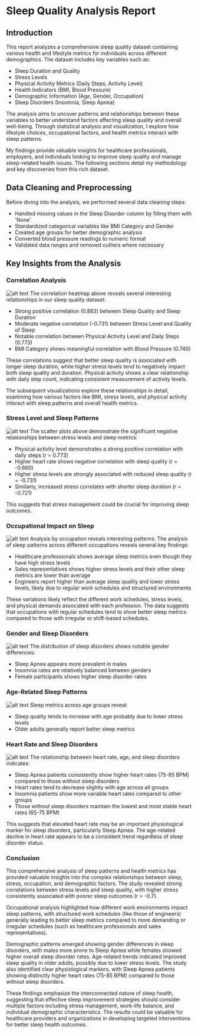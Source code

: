 # Sleep Quality Analysis Report
## Introduction
This report analyzes a comprehensive sleep quality dataset containing various health and lifestyle metrics for individuals across different demographics. The dataset includes key variables such as:

- Sleep Duration and Quality
- Stress Levels
- Physical Activity Metrics (Daily Steps, Activity Level)
- Health Indicators (BMI, Blood Pressure)
- Demographic Information (Age, Gender, Occupation)
- Sleep Disorders (Insomnia, Sleep Apnea)

The analysis aims to uncover patterns and relationships between these variables to better understand factors affecting sleep quality and overall well-being. Through statistical analysis and visualization, I explore how lifestyle choices, occupational factors, and health metrics interact with sleep patterns.

My findings provide valuable insights for healthcare professionals, employers, and individuals looking to improve sleep quality and manage sleep-related health issues. The following sections detail my methodology and key discoveries from this rich dataset.


## Data Cleaning and Preprocessing
Before diving into the analysis, we performed several data cleaning steps:
- Handled missing values in the Sleep Disorder column by filling them with 'None'
- Standardized categorical variables like BMI Category and Gender
- Created age groups for better demographic analysis
- Converted blood pressure readings to numeric format
- Validated data ranges and removed outliers where necessary

## Key Insights from the Analysis

### Correlation Analysis
![alt text](../sleep-analysis/graphs/correlation_heatmap.png)
The correlation heatmap above reveals several interesting relationships in our sleep quality dataset:
- Strong positive correlation (0.883) between Sleep Quality and Sleep Duration
- Moderate negative correlation (-0.731) between Stress Level and Quality of Sleep
- Notable correlation between Physical Activity Level and Daily Steps (0.773)
- BMI Category shows meaningful correlation with Blood Pressure (0.740)

These correlations suggest that better sleep quality is associated with longer sleep duration, while higher stress levels tend to negatively impact both sleep quality and duration. Physical activity shows a clear relationship with daily step count, indicating consistent measurement of activity levels.

The subsequent visualizations explore these relationships in detail, examining how various factors like BMI, stress levels, and physical activity interact with sleep patterns and overall health metrics.


### Stress Level and Sleep Patterns ###
![alt text](../sleep-analysis/graphs/stress_level_vs_sleep_duration.png)
The scatter plots above demonstrate the significant negative relationships between stress levels and sleep metrics:

- Physical activity level demonstrates a strong positive correlation with daily steps (r = 0.773)
- Higher heart rate shows negative correlation with sleep quality (r = -0.660)
- Higher stress levels are strongly associated with reduced sleep quality (r = -0.731)
- Similarly, increased stress correlates with shorter sleep duration (r = -0.721)

This suggests that stress management could be crucial for improving sleep outcomes. 
 
### Occupational Impact on Sleep ###
![alt text](../sleep-analysis/graphs/sleep_duration_and_quality_by_occupation.png)
Analysis by occupation reveals interesting patterns:
The analysis of sleep patterns across different occupations reveals several key findings:

- Healthcare professionals shows average sleep metrics even though they have high stress levels
- Sales representatives shows higher stress levels and their other sleep metrics are lower than average
- Engineers report higher than average sleep quality and lower stress levels, likely due to regular work schedules and structured environments

These variations likely reflect the different work schedules, stress levels, and physical demands associated with each profession. The data suggests that occupations with regular schedules tend to show better sleep metrics compared to those with irregular or shift-based schedules.


### Gender and Sleep Disorders ###
![alt text](../sleep-analysis/graphs/sleep_disorder_distribution_by_gender.png)
The distribution of sleep disorders shows notable gender differences:
- Sleep Apnea appears more prevalent in males
- Insomnia rates are relatively balanced between genders
- Female participants shows higher sleep disorder rates
 
### Age-Related Sleep Patterns ###
![alt text](../sleep-analysis/graphs/average_sleep_metrics_by_age_group.png)
Sleep metrics across age groups reveal:
- Sleep quality tends to increase with age probably due to lower stress levels
- Older adults generally report better sleep metrics
 
### Heart Rate and Sleep Disorders ###
![alt text](../sleep-analysis/graphs/heart_rate_vs_age_by_sleep_disorder.png)
The relationship between heart rate, age, and sleep disorders indicates:

- Sleep Apnea patients consistently show higher heart rates (75-85 BPM) compared to those without sleep disorders
- Heart rates tend to decrease slightly with age across all groups
- Insomnia patients show more variable heart rates compared to other groups
- Those without sleep disorders maintain the lowest and most stable heart rates (65-75 BPM)

This suggests that elevated heart rate may be an important physiological marker for sleep disorders, particularly Sleep Apnea. The age-related decline in heart rate appears to be a consistent trend regardless of sleep disorder status.


### Conclusion ###
This comprehensive analysis of sleep patterns and health metrics has provided valuable insights into the complex relationships between sleep, stress, occupation, and demographic factors. The study revealed strong correlations between stress levels and sleep quality, with higher stress consistently associated with poorer sleep outcomes (r > -0.7). 

Occupational analysis highlighted how different work environments impact sleep patterns, with structured work schedules (like those of engineers) generally leading to better sleep metrics compared to more demanding or irregular schedules (such as healthcare professionals and sales representatives).

Demographic patterns emerged showing gender differences in sleep disorders, with males more prone to Sleep Apnea while females showed higher overall sleep disorder rates. Age-related trends indicated improved sleep quality in older adults, possibly due to lower stress levels. The study also identified clear physiological markers, with Sleep Apnea patients showing distinctly higher heart rates (75-85 BPM) compared to those without sleep disorders.

These findings emphasize the interconnected nature of sleep health, suggesting that effective sleep improvement strategies should consider multiple factors including stress management, work-life balance, and individual demographic characteristics. The results could be valuable for healthcare providers and organizations in developing targeted interventions for better sleep health outcomes.